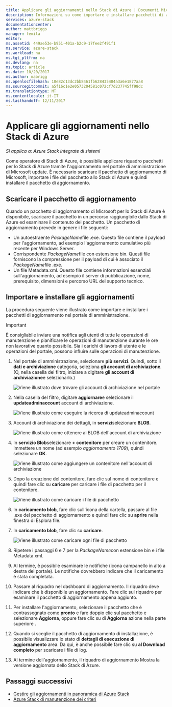 ```yaml
---
title: Applicare gli aggiornamenti nello Stack di Azure | Documenti Microsoft
description: Informazioni su come importare e installare pacchetti di aggiornamento di Microsoft per un sistema integrato dello Stack di Azure.
services: azure-stack
documentationcenter: 
author: mattbriggs
manager: femila
editor: 
ms.assetid: 449ae53e-b951-401a-b2c9-17fee2f491f1
ms.service: azure-stack
ms.workload: na
ms.tgt_pltfrm: na
ms.devlang: na
ms.topic: article
ms.date: 10/20/2017
ms.author: mabrigg
ms.openlocfilehash: 10e82c13dc2bb8461fb628435484a3a6e1877aa8
ms.sourcegitcommit: a5f16c1e2e0573204581c072cf7d237745ff98dc
ms.translationtype: MT
ms.contentlocale: it-IT
ms.lasthandoff: 12/11/2017
---
```

# <a name="apply-updates-in-azure-stack"></a>Applicare gli aggiornamenti nello Stack di Azure

*Si applica a: Azure Stack integrate di sistemi*

Come operatore di Stack di Azure, è possibile applicare riquadro pacchetti per lo Stack di Azure tramite l'aggiornamento nel portale di amministrazione di Microsoft update. È necessario scaricare il pacchetto di aggiornamento di Microsoft, importare i file del pacchetto allo Stack di Azure e quindi installare il pacchetto di aggiornamento. 

## <a name="download-the-update-package"></a>Scaricare il pacchetto di aggiornamento

Quando un pacchetto di aggiornamento di Microsoft per lo Stack di Azure è disponibile, scaricare il pacchetto in un percorso raggiungibile dallo Stack di Azure ed esaminare il contenuto del pacchetto. Un pacchetto di aggiornamento prevede in genere i file seguenti:

- Un autoestraente *PackageName*file .exe. Questo file contiene il payload per l'aggiornamento, ad esempio l'aggiornamento cumulativo più recente per Windows Server.   
- Corrispondente *PackageName*file con estensione bin. Questi file forniscono la compressione per il payload di cui è associato il *PackageName*file .exe. 
- Un file Metadata.xml. Questo file contiene informazioni essenziali sull'aggiornamento, ad esempio il server di pubblicazione, nome, prerequisito, dimensioni e percorso URL del supporto tecnico.

## <a name="import-and-install-updates"></a>Importare e installare gli aggiornamenti

La procedura seguente viene illustrato come importare e installare i pacchetti di aggiornamento nel portale di amministrazione.

> [!IMPORTANT]
> È consigliabile inviare una notifica agli utenti di tutte le operazioni di manutenzione e pianificare le operazioni di manutenzione durante le ore non lavorative quanto possibile. Sia i carichi di lavoro di utente e le operazioni del portale, possono influire sulle operazioni di manutenzione.

1. Nel portale di amministrazione, selezionare **più servizi**. Quindi, sotto il **dati e archiviazione** categoria, seleziona **gli account di archiviazione**. (O, nella casella del filtro, iniziare a digitare **gli account di archiviazione**e selezionarlo.)

    ![Viene illustrato dove trovare gli account di archiviazione nel portale](media/azure-stack-apply-updates/ApplyUpdates1.png)

2. Nella casella del filtro, digitare **aggiornare**e selezionare il **updateadminaccount** account di archiviazione.

    ![Viene illustrato come eseguire la ricerca di updateadminaccount](media/azure-stack-apply-updates/ApplyUpdates2.png)

3. Account di archiviazione dei dettagli, in **servizi**selezionare **BLOB**.
 
    ![Viene illustrato come ottenere ai BLOB dell'account di archiviazione](media/azure-stack-apply-updates/ApplyUpdates3.png) 
 
4. In **servizio Blob**selezionare **+ contenitore** per creare un contenitore. Immettere un nome (ad esempio *aggiornamento 1709*), quindi selezionare **OK**.
 
     ![Viene illustrato come aggiungere un contenitore nell'account di archiviazione](media/azure-stack-apply-updates/ApplyUpdates4.png)

5. Dopo la creazione del contenitore, fare clic sul nome di contenitore e quindi fare clic su **caricare** per caricare i file di pacchetto per il contenitore.
 
    ![Viene illustrato come caricare i file di pacchetto](media/azure-stack-apply-updates/ApplyUpdates5.png)

6. In **caricamento blob**, fare clic sull'icona della cartella, passare al file .exe del pacchetto di aggiornamento e quindi fare clic su **aprire** nella finestra di Esplora file.
  
7. In **caricamento blob**, fare clic su **caricare**. 
 
    ![Viene illustrato come caricare ogni file di pacchetto](media/azure-stack-apply-updates/ApplyUpdates6.png)

8. Ripetere i passaggi 6 e 7 per la *PackageName*con estensione bin e i file Metadata.xml. 
9. Al termine, è possibile esaminare le notifiche (icona campanello in alto a destra del portale). Le notifiche dovrebbero indicare che il caricamento è stata completata. 
10. Passare al riquadro nel dashboard di aggiornamento. Il riquadro deve indicare che è disponibile un aggiornamento. Fare clic sul riquadro per esaminare il pacchetto di aggiornamento appena aggiunto.
11. Per installare l'aggiornamento, selezionare il pacchetto che è contrassegnato come **pronto** e fare doppio clic sul pacchetto e selezionare **Aggiorna**, oppure fare clic su di **Aggiorna** azione nella parte superiore .
12. Quando si sceglie il pacchetto di aggiornamento di installazione, è possibile visualizzare lo stato di **dettagli di esecuzione di aggiornamento** area. Da qui, è anche possibile fare clic su **al Download completo** per scaricare i file di log.
13. Al termine dell'aggiornamento, il riquadro di aggiornamento Mostra la versione aggiornata dello Stack di Azure.

## <a name="next-steps"></a>Passaggi successivi

- [Gestire gli aggiornamenti in panoramica di Azure Stack](azure-stack-updates.md)
- [Azure Stack di manutenzione dei criteri](azure-stack-servicing-policy.md)
